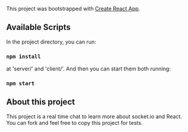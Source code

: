 This project was bootstrapped with [Create React App](https://github.com/facebook/create-react-app).

## Available Scripts

In the project directory, you can run:

### `npm install`

at 'server/' and 'client/'.
And then you can start them both running:

### `npm start`

## About this project

This project is a real time chat to learn more about socket.io and React.   
You can fork and feel free to copy this project for tests.

